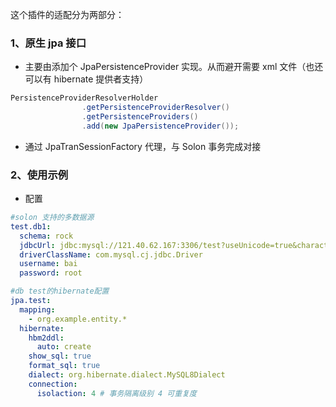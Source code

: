 

这个插件的适配分为两部分：


### 1、原生 jpa 接口

* 主要由添加个 JpaPersistenceProvider 实现。从而避开需要 xml 文件（也还可以有 hibernate 提供者支持）

```java
PersistenceProviderResolverHolder
                .getPersistenceProviderResolver()
                .getPersistenceProviders()
                .add(new JpaPersistenceProvider());
```

* 通过 JpaTranSessionFactory 代理，与 Solon 事务完成对接

### 2、使用示例

* 配置

```yaml
#solon 支持的多数据源
test.db1:
  schema: rock
  jdbcUrl: jdbc:mysql://121.40.62.167:3306/test?useUnicode=true&characterEncoding=utf8&zeroDateTimeBehavior=convertToNull&useSSL=true&serverTimezone=GMT%2B8&autoReconnect=true&rewriteBatchedStatements=true
  driverClassName: com.mysql.cj.jdbc.Driver
  username: bai
  password: root

#db test的hibernate配置
jpa.test:
  mapping:
    - org.example.entity.*
  hibernate:
    hbm2ddl:
      auto: create
    show_sql: true
    format_sql: true
    dialect: org.hibernate.dialect.MySQL8Dialect
    connection:
      isolaction: 4 # 事务隔离级别 4 可重复度
```

